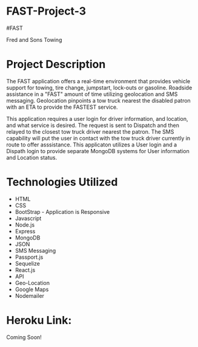 # FAST-Project-3

#FAST

Fred and Sons Towing

# Project Description

The FAST application offers a real-time environment that provides vehicle support for towing, tire change, jumpstart, lock-outs or gasoline.  Roadside assistance in a "FAST" amount of time utilizing geolocation and SMS messaging. Geolocation pinpoints a tow truck nearest the disabled patron with an ETA to provide the FASTEST service. 

This application requires a user login for driver information, and location, and what service is desired. The request is sent to Dispatch and then relayed to the closest tow truck driver nearest the patron.  The SMS capability will put the user in contact with the tow truck driver currently in route to offer asssistance. This applicaton utilizes a User login and a Dispath login to provide separate MongoDB systems for User information and Location status.



# Technologies Utilized

* HTML
* CSS
* BootStrap - Application is Responsive
* Javascript
* Node.js
* Express
* MongoDB
* JSON
* SMS Messaging
* Passport.js
* Sequelize
* React.js
* API
* Geo-Location
* Google Maps
* Nodemailer


# Heroku Link:  
 Coming Soon!
  



